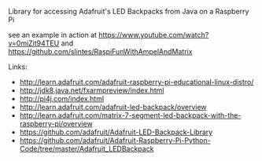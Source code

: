 Library for accessing Adafruit's LED Backpacks from Java on a Raspberry Pi

see an example in action at https://www.youtube.com/watch?v=0miZit94TEU
and https://github.com/slintes/RaspiFunWithAmpelAndMatrix

Links:

* http://learn.adafruit.com/adafruit-raspberry-pi-educational-linux-distro/
* http://jdk8.java.net/fxarmpreview/index.html
* http://pi4j.com/index.html
* http://learn.adafruit.com/adafruit-led-backpack/overview
* http://learn.adafruit.com/matrix-7-segment-led-backpack-with-the-raspberry-pi/overview
* https://github.com/adafruit/Adafruit-LED-Backpack-Library
* https://github.com/adafruit/Adafruit-Raspberry-Pi-Python-Code/tree/master/Adafruit_LEDBackpack
